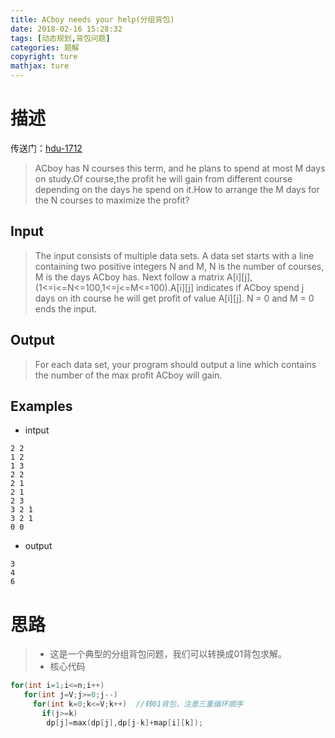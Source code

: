 ```yaml
---
title: ACboy needs your help(分组背包)
date: 2018-02-16 15:28:32
tags: [动态规划,背包问题]
categories: 题解
copyright: ture
mathjax: ture
---
```

# 描述
传送门：[hdu-1712](http://acm.hdu.edu.cn/showproblem.php?pid=1712)

>ACboy has N courses this term, and he plans to spend at most M days on study.Of course,the profit he will gain from different course depending on the days he spend on it.How to arrange the M days for the N courses to maximize the profit?

<!--more-->
## Input
>The input consists of multiple data sets. A data set starts with a line containing two positive integers N and M, N is the number of courses, M is the days ACboy has.
Next follow a matrix A[i][j], (1<=i<=N<=100,1<=j<=M<=100).A[i][j] indicates if ACboy spend j days on ith course he will get profit of value A[i][j].
N = 0 and M = 0 ends the input.

## Output
>For each data set, your program should output a line which contains the number of the max profit ACboy will gain.

## Examples
* intput
```
2 2
1 2
1 3
2 2
2 1
2 1
2 3
3 2 1
3 2 1
0 0
```
* output
```
3
4
6
```

# 思路
>* 这是一个典型的分组背包问题，我们可以转换成01背包求解。
>* 核心代码

```c++
for(int i=1;i<=n;i++)
   for(int j=V;j>=0;j--)
     for(int k=0;k<=V;k++)	//转01背包，注意三重循环顺序
       if(j>=k)
        dp[j]=max(dp[j],dp[j-k]+map[i][k]);
```